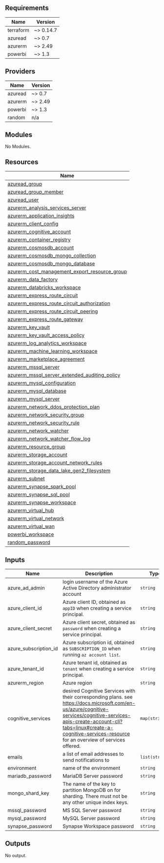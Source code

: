 ## Requirements

| Name | Version |
|------|---------|
| terraform | ~> 0.14.7 |
| azuread | ~> 0.7 |
| azurerm | ~> 2.49 |
| powerbi | ~> 1.3 |

## Providers

| Name | Version |
|------|---------|
| azuread | ~> 0.7 |
| azurerm | ~> 2.49 |
| powerbi | ~> 1.3 |
| random | n/a |

## Modules

No Modules.

## Resources

| Name |
|------|
| [azuread_group](https://registry.terraform.io/providers/hashicorp/azuread/latest/docs/resources/group) |
| [azuread_group_member](https://registry.terraform.io/providers/hashicorp/azuread/latest/docs/resources/group_member) |
| [azuread_user](https://registry.terraform.io/providers/hashicorp/azuread/latest/docs/resources/user) |
| [azurerm_analysis_services_server](https://registry.terraform.io/providers/hashicorp/azurerm/latest/docs/resources/analysis_services_server) |
| [azurerm_application_insights](https://registry.terraform.io/providers/hashicorp/azurerm/latest/docs/resources/application_insights) |
| [azurerm_client_config](https://registry.terraform.io/providers/hashicorp/azurerm/latest/docs/data-sources/client_config) |
| [azurerm_cognitive_account](https://registry.terraform.io/providers/hashicorp/azurerm/latest/docs/resources/cognitive_account) |
| [azurerm_container_registry](https://registry.terraform.io/providers/hashicorp/azurerm/latest/docs/resources/container_registry) |
| [azurerm_cosmosdb_account](https://registry.terraform.io/providers/hashicorp/azurerm/latest/docs/resources/cosmosdb_account) |
| [azurerm_cosmosdb_mongo_collection](https://registry.terraform.io/providers/hashicorp/azurerm/latest/docs/resources/cosmosdb_mongo_collection) |
| [azurerm_cosmosdb_mongo_database](https://registry.terraform.io/providers/hashicorp/azurerm/latest/docs/resources/cosmosdb_mongo_database) |
| [azurerm_cost_management_export_resource_group](https://registry.terraform.io/providers/hashicorp/azurerm/latest/docs/resources/cost_management_export_resource_group) |
| [azurerm_data_factory](https://registry.terraform.io/providers/hashicorp/azurerm/latest/docs/resources/data_factory) |
| [azurerm_databricks_workspace](https://registry.terraform.io/providers/hashicorp/azurerm/latest/docs/resources/databricks_workspace) |
| [azurerm_express_route_circuit](https://registry.terraform.io/providers/hashicorp/azurerm/latest/docs/resources/express_route_circuit) |
| [azurerm_express_route_circuit_authorization](https://registry.terraform.io/providers/hashicorp/azurerm/latest/docs/resources/express_route_circuit_authorization) |
| [azurerm_express_route_circuit_peering](https://registry.terraform.io/providers/hashicorp/azurerm/latest/docs/resources/express_route_circuit_peering) |
| [azurerm_express_route_gateway](https://registry.terraform.io/providers/hashicorp/azurerm/latest/docs/resources/express_route_gateway) |
| [azurerm_key_vault](https://registry.terraform.io/providers/hashicorp/azurerm/latest/docs/resources/key_vault) |
| [azurerm_key_vault_access_policy](https://registry.terraform.io/providers/hashicorp/azurerm/latest/docs/resources/key_vault_access_policy) |
| [azurerm_log_analytics_workspace](https://registry.terraform.io/providers/hashicorp/azurerm/latest/docs/resources/log_analytics_workspace) |
| [azurerm_machine_learning_workspace](https://registry.terraform.io/providers/hashicorp/azurerm/latest/docs/resources/machine_learning_workspace) |
| [azurerm_marketplace_agreement](https://registry.terraform.io/providers/hashicorp/azurerm/latest/docs/resources/marketplace_agreement) |
| [azurerm_mssql_server](https://registry.terraform.io/providers/hashicorp/azurerm/latest/docs/resources/mssql_server) |
| [azurerm_mssql_server_extended_auditing_policy](https://registry.terraform.io/providers/hashicorp/azurerm/latest/docs/resources/mssql_server_extended_auditing_policy) |
| [azurerm_mysql_configuration](https://registry.terraform.io/providers/hashicorp/azurerm/latest/docs/resources/mysql_configuration) |
| [azurerm_mysql_database](https://registry.terraform.io/providers/hashicorp/azurerm/latest/docs/resources/mysql_database) |
| [azurerm_mysql_server](https://registry.terraform.io/providers/hashicorp/azurerm/latest/docs/resources/mysql_server) |
| [azurerm_network_ddos_protection_plan](https://registry.terraform.io/providers/hashicorp/azurerm/latest/docs/resources/network_ddos_protection_plan) |
| [azurerm_network_security_group](https://registry.terraform.io/providers/hashicorp/azurerm/latest/docs/resources/network_security_group) |
| [azurerm_network_security_rule](https://registry.terraform.io/providers/hashicorp/azurerm/latest/docs/resources/network_security_rule) |
| [azurerm_network_watcher](https://registry.terraform.io/providers/hashicorp/azurerm/latest/docs/resources/network_watcher) |
| [azurerm_network_watcher_flow_log](https://registry.terraform.io/providers/hashicorp/azurerm/latest/docs/resources/network_watcher_flow_log) |
| [azurerm_resource_group](https://registry.terraform.io/providers/hashicorp/azurerm/latest/docs/resources/resource_group) |
| [azurerm_storage_account](https://registry.terraform.io/providers/hashicorp/azurerm/latest/docs/resources/storage_account) |
| [azurerm_storage_account_network_rules](https://registry.terraform.io/providers/hashicorp/azurerm/latest/docs/resources/storage_account_network_rules) |
| [azurerm_storage_data_lake_gen2_filesystem](https://registry.terraform.io/providers/hashicorp/azurerm/latest/docs/resources/storage_data_lake_gen2_filesystem) |
| [azurerm_subnet](https://registry.terraform.io/providers/hashicorp/azurerm/latest/docs/resources/subnet) |
| [azurerm_synapse_spark_pool](https://registry.terraform.io/providers/hashicorp/azurerm/latest/docs/resources/synapse_spark_pool) |
| [azurerm_synapse_sql_pool](https://registry.terraform.io/providers/hashicorp/azurerm/latest/docs/resources/synapse_sql_pool) |
| [azurerm_synapse_workspace](https://registry.terraform.io/providers/hashicorp/azurerm/latest/docs/resources/synapse_workspace) |
| [azurerm_virtual_hub](https://registry.terraform.io/providers/hashicorp/azurerm/latest/docs/resources/virtual_hub) |
| [azurerm_virtual_network](https://registry.terraform.io/providers/hashicorp/azurerm/latest/docs/resources/virtual_network) |
| [azurerm_virtual_wan](https://registry.terraform.io/providers/hashicorp/azurerm/latest/docs/resources/virtual_wan) |
| [powerbi_workspace](https://registry.terraform.io/providers/codecutout/powerbi/latest/docs/resources/workspace) |
| [random_password](https://registry.terraform.io/providers/hashicorp/random/latest/docs/resources/password) |

## Inputs

| Name | Description | Type | Default | Required |
|------|-------------|------|---------|:--------:|
| azure\_ad\_admin | login username of the Azure Active Directory administrator account | `string` | `"AzureAD Admin"` | no |
| azure\_client\_id | Azure client ID, obtained as `appID` when creating a service principal. | `string` | n/a | yes |
| azure\_client\_secret | Azure client secret, obtained as `password` when creating a service principal. | `string` | n/a | yes |
| azure\_subscription\_id | Azure subscription id, obtained as `SUBSCRIPTION_ID` when running `az account list`. | `string` | n/a | yes |
| azure\_tenant\_id | Azure tenant id, obtained as `tenant` when creating a service principal. | `string` | n/a | yes |
| azurerm\_region | Azure region | `string` | `"westeurope"` | no |
| cognitive\_services | desired Cognitive Services with their corresponding plans. see https://docs.microsoft.com/en-us/azure/cognitive-services/cognitive-services-apis-create-account-cli?tabs=linux#create-a-cognitive-services-resource for an overview of services offered. | `map(string)` | `{}` | no |
| emails | a list of email addresses to send notifications to | `list(string)` | `[]` | no |
| environment | name of the environment | `string` | `"dev"` | no |
| mariadb\_password | MariaDB Server password | `string` | n/a | yes |
| mongo\_shard\_key | The name of the key to partition MongoDB on for sharding. There must not be any other unique index keys. | `string` | n/a | yes |
| mssql\_password | MS SQL Server password | `string` | n/a | yes |
| mysql\_password | MySQL Server password | `string` | n/a | yes |
| synapse\_password | Synapse Workspace password | `string` | n/a | yes |

## Outputs

No output.
